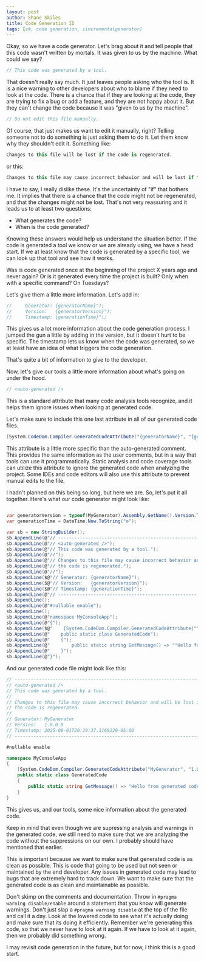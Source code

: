 ```yaml
---
layout: post
author: Shane Skiles
title: Code Generation II
tags: [c#, code generation, iincrementalgenerator]
---
```


Okay, so we have a code generator. Let's brag about it and tell people that this 
code wasn't written by mortals. It was given to us by the machine. What could we say?
```csharp
// This code was generated by a tool.
```
That doesn't really say much. It just leaves people asking who the tool is. 
It is a nice warning to other developers about who to blame 
if they need to look at the code. There is a chance that if they are looking at the code,
they are trying to fix a bug or add a feature, and they are not happy about it.
But they can't change the code because it was "given to us by the machine".
```csharp
// Do not edit this file manually.
```
Of course, that just makes us want to edit it manually, right? Telling someone 
not to do something is just asking them to do it. Let them know why they 
shouldn't edit it. Something like:
```csharp
Changes to this file will be lost if the code is regenerated.
```
or this:
```csharp
Changes to this file may cause incorrect behavior and will be lost if the code is regenerated.
```
I have to say, I really dislike these. It's the uncertainty of "if" that bothers me.
It implies that there is a chance that the code might not be regenerated, and
that the changes might not be lost. That's not very reassuring and it leads us
to at least two questions:
- What generates the code?
- When is the code generated?

Knowing these answers would help us understand the situation better. If the code
is generated a tool we know or we are already using, we have a head start. If we
at least know that the code is generated by a specific tool,
we can look up that tool and see how it works.

Was is code generated once at the beginning of the project X years ago and never again?
Or is it generated every time the project is built? Only when with a specific command?
On Tuesdays? 

Let's give them a little more information. Let's add in:
```csharp
//     Generator: {generatorName}");
//     Version:   {generatorVersion}");
//     Timestamp: {generationTime}");
```
This gives us a lot more information about the code generation process. I jumped the
gun a little by adding in the version, but it doesn't hurt to be specific. The timestamp
lets us know when the code was generated, so we at least have an idea of what triggers
the code generation.

That's quite a bit of information to give to the developer.

Now, let's give our tools a little more information about what's going on under the hood.
```csharp
// <auto-generated />
```
This is a standard attribute that many code analysis tools recognize, and it
helps them ignore issues when looking at generated code. 

Let's make sure to include this one last attribute in all of our generated code files.
```csharp
[System.CodeDom.Compiler.GeneratedCodeAttribute("{generatorName}", "{generatorVersion}")]
```
This attribute is a little more specific than the auto-generated comment. 
This provides the same information as the user comments, but in a way that tools 
can use it programmatically. Static analysis and code coverage tools can 
utilize this attribute to ignore the generated code when analyzing the project.
Some IDEs and code editors will also use this attribute to prevent manual edits to the file.

I hadn't planned on this being so long, but here we are.
So, let's put it all together. Here's what our code generator might look like:
```csharp

var generatorVersion = typeof(MyGenerator).Assembly.GetName().Version.ToString();
var generationTime = DateTime.Now.ToString("o");

var sb = new StringBuilder();
sb.AppendLine(@"// ---------------------------------------------------------------------------");
sb.AppendLine(@"// <auto-generated />");
sb.AppendLine(@"// This code was generated by a tool.");
sb.AppendLine(@"//");
sb.AppendLine(@"// Changes to this file may cause incorrect behavior and will be lost if");
sb.AppendLine(@"// the code is regenerated.");
sb.AppendLine(@"//");
sb.AppendLine($@"// Generator: {generatorName}");
sb.AppendLine($@"// Version:   {generatorVersion}");
sb.AppendLine($@"// Timestamp: {generationTime}");
sb.AppendLine(@"// ---------------------------------------------------------------------------");
sb.AppendLine();
sb.AppendLine(@"#nullable enable");
sb.AppendLine();
sb.AppendLine(@"namespace MyConsoleApp");
sb.AppendLine(@"{");
sb.AppendLine($@"    [System.CodeDom.Compiler.GeneratedCodeAttribute(""{generatorName}"", ""{generatorVersion}"")]");
sb.AppendLine(@"    public static class GeneratedCode");
sb.AppendLine(@"    {");
sb.AppendLine(@"        public static string GetMessage() => ""Hello from generated code!"";");
sb.AppendLine(@"    }");
sb.AppendLine(@"}");
```
And our generated code file might look like this:
```csharp
// ---------------------------------------------------------------------------
// <auto-generated />
// This code was generated by a tool.
//
// Changes to this file may cause incorrect behavior and will be lost if
// the code is regenerated.
//
// Generator: MyGenerator
// Version:   1.0.0.0
// Timestamp: 2025-08-01T20:29:37.1169220-05:00
// ---------------------------------------------------------------------------

#nullable enable

namespace MyConsoleApp
{
    [System.CodeDom.Compiler.GeneratedCodeAttribute("MyGenerator", "1.0.0.0")]
    public static class GeneratedCode
    {
        public static string GetMessage() => "Hello from generated code!";
    }
}
```
This gives us, and our tools, some nice information about the generated code. 

Keep in mind that even though we are supressing analysis and warnings in the 
generated code, we still need to make sure that we are analyzing the code
without the suppressions on our own. I probably should have mentioned that earlier.

This is important because we want to make sure that generated code is as clean as possible.
This is code that going to be used but not seen or maintained by the end developer.
Any issues in generated code may lead to bugs that are extremely hard to track down.
We want to make sure that the generated code is as clean and maintainable as possible.

Don't skimp on the comments and documentation. Throw in `#pragma warning disable/enable`
around a statement that you know will generate warnings. Don't just slap a 
`#pragma warning disable` at the top of the file and call it a day. Look at the
lowered code to see what it's actually doing and make sure that its doing it 
efficiently. Remember we're generating this code, so that we never 
have to look at it again.
If we have to look at it again, then we probably did something wrong.

I may revisit code generation in the future, but for now, I think this is a good start.
